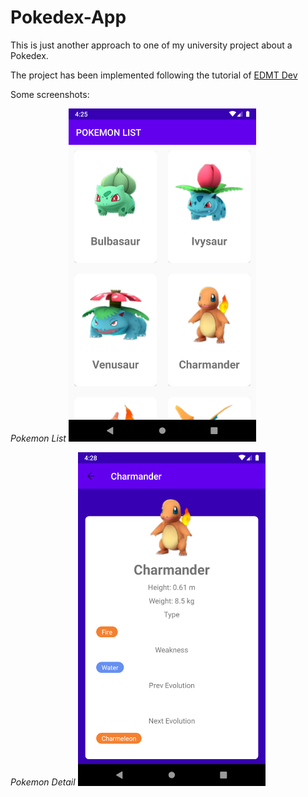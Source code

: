 # Pokedex-App
This is just another approach to one of my university project about a Pokedex.

The project has been implemented following the tutorial of [EDMT Dev](https://www.youtube.com/channel/UCllewj2bGdqB8U9Ld15INAg)

Some screenshots:

_Pokemon List_
<img src="https://github.com/aruPascual/Pokedex-App/blob/master/Screenshots/PokemonList.png" width=300>

_Pokemon Detail_
<img src="https://github.com/aruPascual/Pokedex-App/blob/master/Screenshots/PokemonDetail_Charmander.png" width=300>